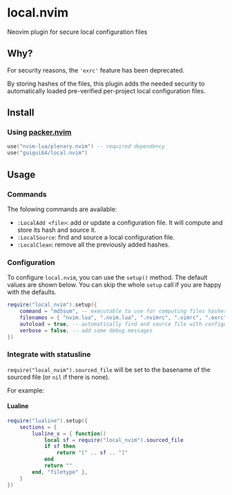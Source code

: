 # local.nvim

Neovim plugin for secure local configuration files

## Why?

For security reasons, the `'exrc'` feature has been deprecated.

By storing hashes of the files, this plugin adds the needed security to automatically loaded pre-verified per-project local configuration files.

## Install

### Using [packer.nvim](https://github.com/wbthomason/packer.nvim)

```lua
use("nvim-lua/plenary.nvim") -- required dependency
use("guigui64/local.nvim")
```

## Usage

### Commands

The folowing commands are available:

* `:LocalAdd <file>`: add or update a configuration file. It will compute and store its hash and source it.
* `:LocalSource`: find and source a local configuration file.
* `:LocalClean`: remove all the previously added hashes.


### Configuration

To configure `local.nvim`, you can use the `setup()` method. The default values are shown below.
You can skip the whole `setup` call if you are happy with the defaults.

```lua
require("local_nvim").setup({
    command = "md5sum", -- executable to use for computing files hashes
    filenames = { "nvim.lua", ".nvim.lua", ".nvimrc", ".vimrc", ".exrc" }, -- looked for filenames (order matters)
    autoload = true, -- automatically find and source file with configured filenames on VimEnter
    verbose = false, -- add some debug messages
})
```

### Integrate with statusline

`require("local_nvim").sourced_file` will be set to the basename of the sourced file (or `nil` if there is none).

For example:

#### Lualine

```lua
require("lualine").setup({
    sections = {
        lualine_x = { function()
            local sf = require("local_nvim").sourced_file
            if sf then
                return "[" .. sf .. "]"
            end
            return ""
        end, "filetype" },
    }
})
```
